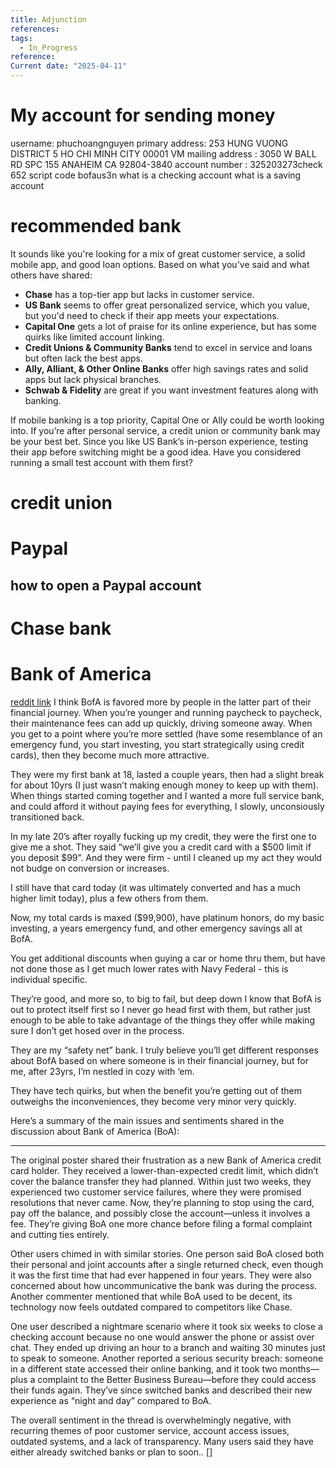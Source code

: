 ```yaml
---
title: Adjunction
references: 
tags:
  - In_Progress
reference: 
Current date: "2025-04-11"
---
```






# My account for sending money 


username: phuchoangnguyen 
primary address:  253 HUNG VUONG DISTRICT 5  HO CHI MINH CITY 00001 VM 
mailing address : 3050 W BALL RD SPC 155 ANAHEIM CA 92804-3840 
account number : 325203273check 652 
script code bofaus3n 
what is a checking account 
what is a saving account 
# recommended bank 
It sounds like you're looking for a mix of great customer service, a solid mobile app, and good loan options. Based on what you've said and what others have shared:

- **Chase** has a top-tier app but lacks in customer service.
- **US Bank** seems to offer great personalized service, which you value, but you'd need to check if their app meets your expectations.
- **Capital One** gets a lot of praise for its online experience, but has some quirks like limited account linking.
- **Credit Unions & Community Banks** tend to excel in service and loans but often lack the best apps.
- **Ally, Alliant, & Other Online Banks** offer high savings rates and solid apps but lack physical branches.
- **Schwab & Fidelity** are great if you want investment features along with banking.

If mobile banking is a top priority, Capital One or Ally could be worth looking into. If you’re after personal service, a credit union or community bank may be your best bet. Since you like US Bank’s in-person experience, testing their app before switching might be a good idea. Have you considered running a small test account with them first?


# credit union 



# Paypal  
## how to open a Paypal account  


#  Chase bank  


# Bank of America 
[reddit link](https://www.reddit.com/r/BankOfAmerica/comments/1hp3170/what_is_your_experience_with_bank_of_america_so/)
I think BofA is favored more by people in the latter part of their financial journey. When you’re younger and running paycheck to paycheck, their maintenance fees can add up quickly, driving someone away. When you get to a point where you’re more settled (have some resemblance of an emergency fund, you start investing, you start strategically using credit cards), then they become much more attractive.

They were my first bank at 18, lasted a couple years, then had a slight break for about 10yrs (I just wasn’t making enough money to keep up with them). When things started coming together and I wanted a more full service bank, and could afford it without paying fees for everything, I slowly, unconsiously transitioned back.

In my late 20’s after royally fucking up my credit, they were the first one to give me a shot. They said “we’ll give you a credit card with a $500 limit if you deposit $99”. And they were firm - until I cleaned up my act they would not budge on conversion or increases.

I still have that card today (it was ultimately converted and has a much higher limit today), plus a few others from them.

Now, my total cards is maxed ($99,900), have platinum honors, do my basic investing, a years emergency fund, and other emergency savings all at BofA.

You get additional discounts when guying a car or home thru them, but have not done those as I get much lower rates with Navy Federal - this is individual specific.

They’re good, and more so, to big to fail, but deep down I know that BofA is out to protect itself first so I never go head first with them, but rather just enough to be able to take advantage of the things they offer while making sure I don’t get hosed over in the process.

They are my “safety net” bank. I truly believe you’ll get different responses about BofA based on where someone is in their financial journey, but for me, after 23yrs, I’m nestled in cozy with ‘em.

They have tech quirks, but when the benefit you’re getting out of them outweighs the inconveniences, they become very minor very quickly.



Here’s a summary of the main issues and sentiments shared in the discussion about Bank of America (BoA):

---


The original poster shared their frustration as a new Bank of America credit card holder. They received a lower-than-expected credit limit, which didn’t cover the balance transfer they had planned. Within just two weeks, they experienced two customer service failures, where they were promised resolutions that never came. Now, they’re planning to stop using the card, pay off the balance, and possibly close the account—unless it involves a fee. They’re giving BoA one more chance before filing a formal complaint and cutting ties entirely.

Other users chimed in with similar stories. One person said BoA closed both their personal and joint accounts after a single returned check, even though it was the first time that had ever happened in four years. They were also concerned about how uncommunicative the bank was during the process. Another commenter mentioned that while BoA used to be decent, its technology now feels outdated compared to competitors like Chase.

One user described a nightmare scenario where it took six weeks to close a checking account because no one would answer the phone or assist over chat. They ended up driving an hour to a branch and waiting 30 minutes just to speak to someone. Another reported a serious security breach: someone in a different state accessed their online banking, and it took two months—plus a complaint to the Better Business Bureau—before they could access their funds again. They’ve since switched banks and described their new experience as “night and day” compared to BoA.

The overall sentiment in the thread is overwhelmingly negative, with recurring themes of poor customer service, account access issues, outdated systems, and a lack of transparency. Many users said they have either already switched banks or plan to soon..
[]
